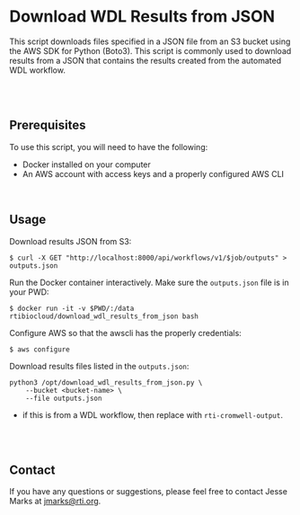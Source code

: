 # Download WDL Results from JSON

This script downloads files specified in a JSON file from an S3 bucket using the AWS SDK for Python (Boto3). This script is commonly used to download results from a JSON that contains the results created from the automated WDL workflow.


<br><br>

## Prerequisites

To use this script, you will need to have the following:
- Docker installed on your computer
- An AWS account with access keys and a properly configured AWS CLI



<br>


## Usage
Download results JSON from S3:
```
$ curl -X GET "http://localhost:8000/api/workflows/v1/$job/outputs" > outputs.json
```

Run the Docker container interactively. Make sure the `outputs.json` file is in your PWD:
```
$ docker run -it -v $PWD/:/data rtibiocloud/download_wdl_results_from_json bash
```

Configure AWS so that the awscli has the properly credentials:
```
$ aws configure
```

Download results files listed in the `outputs.json`:
```
python3 /opt/download_wdl_results_from_json.py \
    --bucket <bucket-name> \
    --file outputs.json
```
- if this is from a WDL workflow, then replace <bucket-name> with `rti-cromwell-output`.
  

<br><br>
  
## Contact

If you have any questions or suggestions, please feel free to contact Jesse Marks at jmarks@rti.org.
